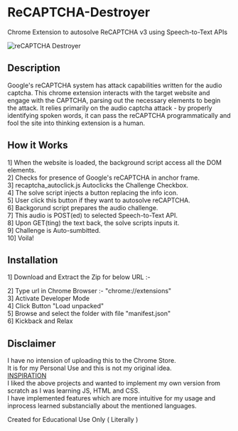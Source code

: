 # ReCAPTCHA-Destroyer
Chrome Extension to autosolve ReCAPTCHA v3 using Speech-to-Text APIs


![reCAPTCHA Destroyer](https://i.imgur.com/LkfQH0t.gif)

## Description
Google's reCAPTCHA system has attack capabilities written for the audio captcha. This chrome extension interacts with the target 
website and engage with the CAPTCHA, parsing out the necessary elements to begin the attack. 
It relies primarily on the audio captcha attack - by properly identifying spoken words, it can pass the reCAPTCHA programmatically
and fool the site into thinking extension is a human.

## How it Works
1]  When the website is loaded, the background script access all the DOM elements.  
2]  Checks for presence of Google's reCAPTCHA in anchor frame.  
3]  recaptcha_autoclick.js Autoclicks the Challenge Checkbox.  
4]  The solve script injects a button replacing the info icon.  
5]  User click this button if they want to autosolve reCAPTCHA.  
6]  Backgorund script prepares the audio challenge.   
7]  This audio is POST(ed) to selected Speech-to-Text API.  
8]  Upon GET(ting) the text back, the solve scripts inputs it.  
9]  Challenge is Auto-sumbitted.  
10] Voila!  

## Installation
1] Download and Extract the Zip for below URL :-  
   
   
2] Type url in Chrome Browser :- "chrome://extensions"     
3] Activate Developer Mode   
4] Click Button "Load unpacked"   
5] Browse and select the folder with file "manifest.json"   
6] Kickback and Relax   
    
## Disclaimer
I have no intension of uploading this to the Chrome Store.     
It is for my Personal Use and this is not my original idea.     
[INSPIRATION](https://pastebin.com/embed_js/ygkhRzYw)       
I liked the above projects and wanted to implement my own version from scratch as I was learning JS, HTML and CSS.  
I have implemented features which are more intuitive for my usage and inprocess learned substancially about the mentioned languages. 
    
Created for Educational Use Only ( Literally )
